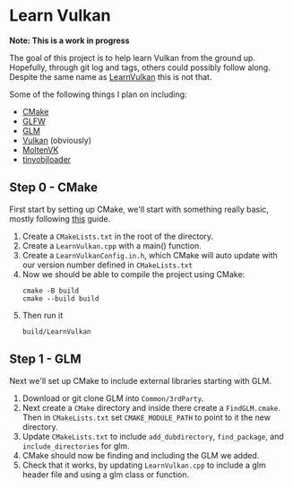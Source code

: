 Learn Vulkan
============

**Note: This is a work in progress**

The goal of this project is to help learn Vulkan from the ground up. Hopefully, through git log and tags, others could possibly follow along. Despite the same name as [LearnVulkan](https://learnvulkan.com/) this is not that.

Some of the following things I plan on including:

* [CMake](https://cmake.org/)
* [GLFW](https://www.glfw.org/)
* [GLM](https://glm.g-truc.net/)
* [Vulkan](https://www.vulkan.org/) (obviously)
* [MoltenVK](https://moltengl.com/moltenvk/)
* [tinyobjloader](https://github.com/tinyobjloader/tinyobjloader)

## Step 0 - CMake

First start by setting up CMake, we'll start with something really basic, mostly following [this](https://cmake.org/cmake/help/latest/guide/tutorial/A%20Basic%20Starting%20Point.html) guide.

1. Create a `CMakeLists.txt` in the root of the directory.
2. Create a `LearnVulkan.cpp` with a main() function.
3. Create a `LearnVulkanConfig.in.h`, which CMake will auto update with our version number defined in `CMakeLists.txt`
4. Now we should be able to compile the project using CMake:
    ```
    cmake -B build
    cmake --build build
    ```
5. Then run it
    ```
    build/LearnVulkan
    ```

## Step 1 - GLM

Next we'll set up CMake to include external libraries starting with GLM.

1. Download or git clone GLM into `Common/3rdParty`.
2. Next create a `CMake` directory and inside there create a `FindGLM.cmake`. Then in `CMakeLists.txt` set `CMAKE_MODULE_PATH` to point to it the new directory.
3. Update `CMakeLists.txt` to include `add_dubdirectory`, `find_package`, and `include_directories` for glm.
4. CMake should now be finding and including the GLM we added.
5. Check that it works, by updating `LearnVulkan.cpp` to include a glm header file and using a glm class or function.